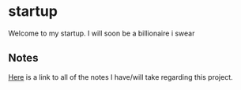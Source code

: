 # startup
Welcome to my startup. I will soon be a billionaire i swear
## Notes
[Here](https://github.com/bradencwatkins/startup/blob/main/notes.md) is a link to all of the notes I have/will take regarding this project.
